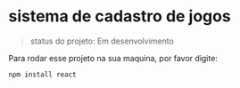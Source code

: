 <h1>sistema de cadastro de jogos</h1>

> status do projeto: Em desenvolvimento

Para rodar esse projeto na sua maquina, por favor digite:

```
npm install react
```
